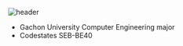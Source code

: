 ![header](https://capsule-render.vercel.app/api?type=transparent&color=auto&height=300&section=header&text=Koronba&fontSize=90)
- Gachon University Computer Engineering major
- Codestates SEB-BE40
